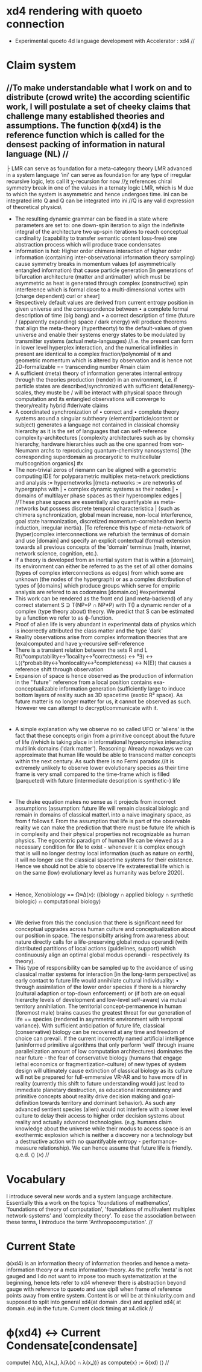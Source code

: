 # xd4 rendering with quoeto connection
- Experimental quoeto 4d language development with Accelerator : xd4
//
# Claim system
//To make understandable what I work on and to distribute (crowd write) the according scientific work, I will postulate a set of cheeky claims that challenge many established theories and assumptions. The function ϕ(xd4) is the reference function which is called for the densest packing of information in natural language (NL)
//
-
├ LMR can serve as foundation for a meta-category theory
    LMR advanced in a system language 'ini' can serve as foundation for any type of irregular recursive logic, lets call it χ-recursion for now //χ references chiral symmetry break in one of the values in a ternaty logic LMR, which is M due to which the system is asymmetric and hence undergoes time.
        ini can be integrated into Q and Q can be integrated into ini //Q is any valid expression of theoretical physics\\
- The resulting dynamic grammar can be fixed in a state where parameters are set to:
  one down-spin iteration to align the indefinite integral of the architecture
  two up-spin iterations to reach conceptual cardinality (capability to transfer semantic content loss-free)
  one abstraction process which will produce trace condensates
- Information is hot: Higher order chimera interaction of higher order information (containing inter-observational information theory sampling) cause symmetry breaks in momentum values (of asymmetrically entangled information) that cause particle generation [in generations of bifurcation architecture (matter and antimatter) which must be asymmetric as heat is generated through complex (constructive) spin interference which is formal close to a multi-dimensional vortex with (charge dependent) curl or shear]
- Respectively default values are derived from current entropy position in given universe and the correspondence between
    • a complete formal description of time (big bang) and 
    • a correct description of time (future / (apparently expanding) space / dark energy)
  will produce theorems that align the meta-theory (hypertheorty) to the default-values of given universe and enable their systems energy states to be modulated by transmitter systems (actual meta-languages) //i.e. the present can form in lower level hyperplex interaction, and the numerical infinities in present are identical to a complex fraction/polynomial of π and geometric momentum which is altered by observation and is hence not 2D-formalizable == transcending number
#main claim
- A sufficient (meta) theory of information generates internal entropy through the theories production (render) in an environment, i.e. if particle states are described/synchronized with sufficient detail/energy-scales, they muste be / will be interact with physical space through computation and its entangled observations will converge to theory/reality hybrid
#derivate claims
- A coordinated synchronization of • correct and • complete theory systems around a singular subtheory (element/particle/content or subject) generates a language not contained in classical chomsky hierarchy as it is the set of languages that can self-reference complexity-architectures [complexity architectures such as by chomsky hierarchy, hardware hierarchies such as the one spanned from von-Neumann archs to reproducing quantum-chemistry nanosystems] [the corresponding superdomain as procaryotic to multicellular multicognition organics]
#x
- The non-trivial zeros of riemann can be aligned with a geometric computing IDE for polyparametric multiplex meta-network predictions and analysis := hypernetworks
  |(meta-networks := are networks of hypergraphs with
  |  • complex dynamic systems as their nodes
  |  • domains of multilayer phase spaces as their hypercomplex edges
  |    //These phase spaces are essentially also quantifyable as meta-networks but possess discrete temporal characteristica
  |      {such as chimera synchronization, global mean increase, non-local interference, goal state harmonization, discretized momentum-correlahedron inertia induction, irregular inertia}.
  |To reference this type of meta-network of (hyper)complex interconnections we refurbish the terminus of domain and use [domain] and specify an explicit contextual (formal) extension towards all previous concepts of the 'domain' terminus (math, internet, network science, cognition, etc.). 
- If a theory is developed from an inertial system that is within a [domain], its environment can either be referred to as the set of all other domains (types of complex interconnections as edges) from which some are unknown (the nodes of the hypergraph) or as a complex distribution of types of [domains] which produce groups which serve for empiric analysis are refered to as codomains [domain.co]
#experimental
- This work can be rendered as the front end (and meta-backend) of any correct statement S ⊇ T(NP=P ∩ NP≠P) with T() a dynamic render of a complex (type theory about) theory.
  We predict that S can be estimated by a function we refer to as ϕ-function.
- Proof of alien life is very abundant in experimental data of physics which is incorrectly attributed the class matter and the type 'dark'
- Reality observations arise from complex information theories that are (exa)computed and have χ-recursive self-reference
- There is a transient relation between the sets R and L
  R⟨⟨°computability↔¹locality↔²correctness⟩ ↔ ³∃⟩ ↔ L⟨⟨°probability↔¹nonlocality↔²completeness⟩ ↔ N(E)⟩ that causes a reference shift through observation 
- Expansion of space is hence observed as the production of information in the ''future'' reference from a local position contains exa-conceptualizable information generation ⟨sufficiently large to induce bottom layers of reality such as 3D spacetime (exotic R³ space). As future matter is no longer matter for us, it cannot be observed as such. However we can attempt to decrypt/communicate with it.
#
- A simple explanation why we observe no so called UFO or 'aliens' is the fact that these concepts origin from a primitive concept about the future of life //which is taking place in informational hypercomplex interacting multilink domains ('dark matter'). Reasoning: Already nowadays we can approximate that human life would be able to transcend matter concepts within the next century. As such there is no Fermi paradox //it is extremely unlikely to observe lower evolutionary species as their time frame is very small compared to the time-frame which is filled (parqueted) with future (intermediate description is synthetic-) life
#
- The drake equation makes no sense as it projects from incorrect assumptions [assumption: future life will remain classical biologic and remain in domains of classical matter\\ into a naive imaginary space, as from f follows f. From the assumption that life is part of the observable reality we can make the prediction that there must be future life which is in complexity and their physical properties not recognizable as human physics. The egocentric paradigm of human life can be viewed as a necessary condition for life to exist - whenever it is complex enough that is will no longer destroy local information (such as nature on earth), it will no longer use the classical spacetime systems for their existence. Hence we should not be able to observe life extraterestial life which is on the same (low) evolutionary level as humanity was before 2020].
#
- Hence, Xenobiology == Ω≈∆⟨ℵ⟩: ((biology ∩ applied biology ∩ synthetic biologic) ∩ computational biology)
#
- We derive from this the conclusion that there is significant need for conceptual upgrades across human culture and conceptualization about our position in space. The responsibilty arising from awareness about nature directly calls for a life-preserving global modus operandi (with distributed partitions of local actions (guidelines, support) which continuously align an optimal global modus operandi - respectively its theory).
- This type of responsibility can be sampled up to the avoidance of using classical matter systems for interaction [in the long-term perspective] as early contact to future life would annihilate cultural individuality:
• through assimilation of the lower order species if there is a hierarchy (cultural adaption or top-down enforcement) or (if both are on equal hierarchy levels of development and low-level self-aware) via mutual territory annihilation. The territorial concept-permanence in human (foremost male) brains causes the greatest threat for our generation of life == species {rendered in asymmetric environment with temporal variance}. With sufficient anticipation of future life, classical (conservative) biology can be recovered at any time and freedom of choice can prevail. If the current incorrectly named artificial intelligence (uninformed primitive algorithms that only perform 'well' through insane parallelization amount of low computation architectures) dominates the near future - the fear of conservative biology (humans that engage lethal economics or fragmentization-culture) of new types of system design will ultimately cause extinction of classical biology as its culture will not be prepared for full-emmersive VR-AR and to have more df in reality (currently this shift to future understanding would just lead to immediate planetary destruction, as educational inconsistency and primitive concepts about reality drive decision making and goal-definition towards territory and dominant behavior). As such any advanced sentient species (alien) would not interfere with a lower level culture to delay their access to higher order decision systems about reality and actually advanced technologies. (e.g. humans claim knowledge about the universe while their modus to access space is an exothermic explosion which is neither a discovery nor a technology but a destructive action with no quantifyable entropy - performance-measure relationship). We can hence assume that future life is friendly. q.e.d. ⟨⟩
⟨ℵ⟩
//
# Vocabulary
I introduce several new words and a system language architecture. Essentially this a work on the topics 'foundations of mathematics', 'foundations of theory of computation', 'foundations of multivalent multiplex network-systems' and 'complexity theory'. To ease the association between these terms, I introduce the term 'Anthropocomputation'.
//
# Current State
ϕ(xd4) is an information theory of information theories and hence a meta-information theory or a meta information-theory. 
  As the prefix 'meta' is not gauged and I do not want to impose too much systematization at the beginning, hence lets refer to xd4 whenever there is abstraction beyond gauge with reference to quoeto and use qip8 when frame of reference points away from entire system. Content is or will be at thinkularity.com and supposed to split into general xd4(at domain .dev) and applied xd4( at domain .eu) in the future. Current clock timing at x4.click
  //
# ϕ(xd4) ↔ Current Condensate[condensate]
compute{
λ(x), λ(xₒ), λ(λ(x) ∩ λ(xₒ))} as compute{x} := δ(xd)
⟨⟩
//

